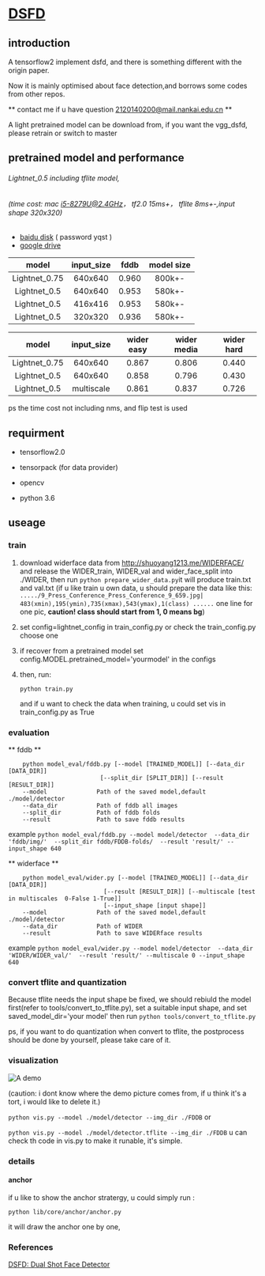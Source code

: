 # [DSFD](https://arxiv.org/abs/1810.10220?utm_source=feedburner&utm_medium=feed&utm_campaign=Feed%3A+arxiv%2FQSXk+%28ExcitingAds%21+cs+updates+on+arXiv.org%29)


## introduction

A tensorflow2 implement dsfd, and there is something different with the origin paper.

Now it is mainly optimised about face detection,and borrows some codes from other repos.

** contact me if u have question 2120140200@mail.nankai.edu.cn **





A light pretrained model can be download from,
if you want the vgg_dsfd, please retrain or switch to master

## pretrained model and performance

###### Lightnet_0.5  including tflite model, 
###### (time cost: mac i5-8279U@2.4GHz， tf2.0 15ms+， tflite 8ms+-,input shape 320x320)

+ [baidu disk](https://pan.baidu.com/s/1ZJZHJz8VFXahmwBptGQfiA) ( password yqst )
+ [google drive](https://drive.google.com/open?id=1ZZVA7QhwGWYJ-09KoU2iym90zqbrfTQH)




| model         |input_size |fddb      |model size|
| :------:      |:------:   |:------:  |:------:  |
| Lightnet_0.75|640x640     | 0.960    |800k+-|
| Lightnet_0.5 |640x640     | 0.953    |580k+-|
| Lightnet_0.5 |416x416     | 0.953    |580k+-|
| Lightnet_0.5 |320x320     | 0.936    |580k+-|

| model         |input_size  |wider easy|wider media |wider hard |
| :------:      |:------:     |:------:  | :------:  | :------:  | 
| Lightnet_0.75 |640x640      | 0.867    |0.806     |0.440      |
| Lightnet_0.5  |640x640      | 0.858    |0.796     |0.430      |
| Lightnet_0.5 |multiscale   | 0.861     |0.837     |0.726      |

ps the time cost not including nms, and flip test is used

## requirment

+ tensorflow2.0

+ tensorpack (for data provider)

+ opencv

+ python 3.6

## useage

### train
1. download widerface data from http://shuoyang1213.me/WIDERFACE/
and release the WIDER_train, WIDER_val and wider_face_split into ./WIDER, then run
```python prepare_wider_data.py```it will produce train.txt and val.txt
(if u like train u own data, u should prepare the data like this:
`...../9_Press_Conference_Press_Conference_9_659.jpg| 483(xmin),195(ymin),735(xmax),543(ymax),1(class) ......` 
one line for one pic, **caution! class should start from 1, 0 means bg**)

2. set config=lightnet_config in train_config.py   or check the train_config.py choose one

3. if recover from a pretrained model  set config.MODEL.pretrained_model='yourmodel' in the configs

4. then, run:

   ```python train.py```
   
   and if u want to check the data when training, u could set vis in train_config.py as True



### evaluation
** fddb **
```
    python model_eval/fddb.py [--model [TRAINED_MODEL]] [--data_dir [DATA_DIR]]
                          [--split_dir [SPLIT_DIR]] [--result [RESULT_DIR]]
    --model              Path of the saved model,default ./model/detector
    --data_dir           Path of fddb all images
    --split_dir          Path of fddb folds
    --result             Path to save fddb results
 ```
    
example `python model_eval/fddb.py --model model/detector 
                                    --data_dir 'fddb/img/' 
                                    --split_dir fddb/FDDB-folds/ 
                                    --result 'result/'
                                    --input_shape 640`
                                    
** widerface **
```
    python model_eval/wider.py [--model [TRAINED_MODEL]] [--data_dir [DATA_DIR]]
                           [--result [RESULT_DIR]] [--multiscale [test in multiscales  0-False 1-True]]
                           [--input_shape [input shape]]
    --model              Path of the saved model,default ./model/detector
    --data_dir           Path of WIDER
    --result             Path to save WIDERface results
 ```
example `python model_eval/wider.py --model model/detector 
                                    --data_dir 'WIDER/WIDER_val/' 
                                    --result 'result/'
                                    --multiscale 0
                                    --input_shape 640`




### convert tflite and quantization
Because tflite needs the input shape be fixed,
we should rebiuld the model first(refer to tools/convert_to_tflite.py),
set a suitable input shape, and set saved_model_dir='your model' 
then run 
`python tools/convert_to_tflite.py`


ps, if you want to do quantization when convert to tflite,
the postprocess should be done by yourself, please take care of it. 





### visualization
![A demo](https://github.com/610265158/DSFD-tensorflow/blob/master/figures/res_screenshot_11.05.2019.png)

(caution: i dont know where the demo picture comes from, if u think it's a tort, i would like to delete it.)


`python vis.py --model ./model/detector --img_dir ./FDDB` or

`python vis.py --model ./model/detector.tflite --img_dir ./FDDB`
u can check th code in vis.py to make it runable, it's simple.




### details
#### anchor

if u like to show the anchor stratergy, u could simply run :

`python lib/core/anchor/anchor.py`


it will draw the anchor one by one,



### References
[DSFD: Dual Shot Face Detector](https://arxiv.org/abs/1810.10220?utm_source=feedburner&utm_medium=feed&utm_campaign=Feed%3A+arxiv%2FQSXk+%28ExcitingAds%21+cs+updates+on+arXiv.org%29)
